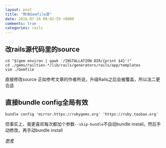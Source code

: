 ```yaml
---
layout: post
title: "修改Gemfile源"
date: 2016-07-16 08:02:59 +0800
comments: true
categories: rails
---
```

## 改rails源代码里的source

    cd "$(gem environ | gawk '/INSTALLATION DIR/{print $4}')"
    cd ./gems/railties-*/lib/rails/generators/rails/app/templates
    vim ./Gemfile
    
直接修改source
正如参考文章的作者所说，升级Rails之后会被覆盖，所以法二更合适

## 直接bundle config全局有效
`bundle config 'mirror.https://rubygems.org' 'https://ruby.taobao.org'`

但事实上，我更喜欢每次都加个参数`--skip-bundle`不自动bundle install。然后手动修改，再手动bundle install

[*参考*](http://liuxiang.logdown.com/posts/161475-sets-the-default-gem-source-ruby-in-the-gemfile-generated-at-rubytaobaoorg)